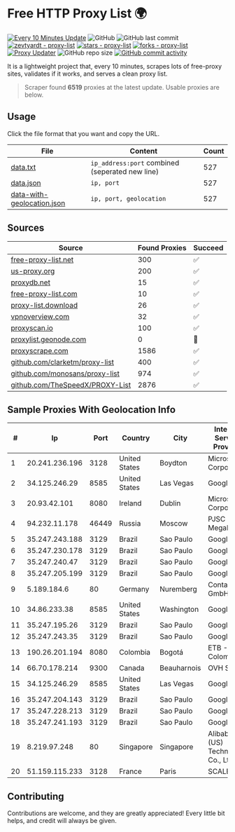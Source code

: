 
# Free HTTP Proxy List 🌍

[![Every 10 Minutes Update](https://github.com/mertguvencli/http-proxy-list/actions/workflows/main.yml/badge.svg?branch=main)](https://github.com/mertguvencli/http-proxy-list/actions/workflows/main.yml)
![GitHub](https://img.shields.io/github/license/mertguvencli/http-proxy-list)
![GitHub last commit](https://img.shields.io/github/last-commit/mertguvencli/http-proxy-list)
[![zevtyardt - proxy-list](https://img.shields.io/static/v1?label=zevtyardt&message=proxy-list&color=blue&logo=github)](https://github.com/zevtyardt/proxy-list "Go to GitHub repo")
[![stars - proxy-list](https://img.shields.io/github/stars/zevtyardt/proxy-list?style=social)](https://github.com/zevtyardt/proxy-list)
[![forks - proxy-list](https://img.shields.io/github/forks/zevtyardt/proxy-list?style=social)](https://github.com/zevtyardt/proxy-list)
[![Proxy Updater](https://github.com/zevtyardt/proxy-list/workflows/Proxy%20Updater/badge.svg)](https://github.com/zevtyardt/proxy-list/actions?query=workflow:"Proxy+Updater")
![GitHub repo size](https://img.shields.io/github/repo-size/zevtyardt/proxy-list)
[![GitHub commit activity](https://img.shields.io/github/commit-activity/m/zevtyardt/proxy-list?logo=commits)](https://github.com/zevtyardt/proxy-list/commits/main)

It is a lightweight project that, every 10 minutes, scrapes lots of free-proxy sites, validates if it works, and serves a clean proxy list.

> Scraper found **6519** proxies at the latest update. Usable proxies are below.

## Usage

Click the file format that you want and copy the URL.

|File|Content|Count|
|----|-------|-----|
|[data.txt](https://raw.githubusercontent.com/mertguvencli/http-proxy-list/main/proxy-list/data.txt)|`ip_address:port` combined (seperated new line)|527|
|[data.json](https://raw.githubusercontent.com/mertguvencli/http-proxy-list/main/proxy-list/data.json)|`ip, port`|527|
|[data-with-geolocation.json](https://raw.githubusercontent.com/mertguvencli/http-proxy-list/main/proxy-list/data-with-geolocation.json)|`ip, port, geolocation`|527|

## Sources

|Source|Found Proxies|Succeed|
|------|-------------|-------|
|[free-proxy-list.net](https://free-proxy-list.net)|300|✅|
|[us-proxy.org](https://www.us-proxy.org)|200|✅|
|[proxydb.net](http://proxydb.net)|15|✅|
|[free-proxy-list.com](https://free-proxy-list.com/?page=&port=&type%5B%5D=http&type%5B%5D=https&up_time=0&search=Search)|10|✅|
|[proxy-list.download](https://www.proxy-list.download/HTTP)|26|✅|
|[vpnoverview.com](https://vpnoverview.com/privacy/anonymous-browsing/free-proxy-servers)|32|✅|
|[proxyscan.io](https://www.proxyscan.io)|100|✅|
|[proxylist.geonode.com](https://proxylist.geonode.com/api/proxy-list?limit=300&page=1&sort_by=lastChecked&sort_type=desc&protocols=http,https)|0|🚫|
|[proxyscrape.com](https://api.proxyscrape.com/v2/?request=displayproxies&protocol=http&timeout=10000&country=all&ssl=all&anonymity=all)|1586|✅|
|[github.com/clarketm/proxy-list](https://raw.githubusercontent.com/clarketm/proxy-list/master/proxy-list-raw.txt)|400|✅|
|[github.com/monosans/proxy-list](https://raw.githubusercontent.com/monosans/proxy-list/main/proxies/http.txt)|974|✅|
|[github.com/TheSpeedX/PROXY-List](https://raw.githubusercontent.com/TheSpeedX/PROXY-List/master/http.txt)|2876|✅|


## Sample Proxies With Geolocation Info

|#|Ip|Port|Country|City|Internet Service Provider|
|-|--|----|-------|----|-------------------------|
|1|20.241.236.196|3128|United States|Boydton|Microsoft Corporation|
|2|34.125.246.29|8585|United States|Las Vegas|Google LLC|
|3|20.93.42.101|8080|Ireland|Dublin|Microsoft Corporation|
|4|94.232.11.178|46449|Russia|Moscow|PJSC MegaFon|
|5|35.247.243.188|3129|Brazil|Sao Paulo|Google LLC|
|6|35.247.230.178|3129|Brazil|Sao Paulo|Google LLC|
|7|35.247.240.47|3129|Brazil|Sao Paulo|Google LLC|
|8|35.247.205.199|3129|Brazil|Sao Paulo|Google LLC|
|9|5.189.184.6|80|Germany|Nuremberg|Contabo GmbH|
|10|34.86.233.38|8585|United States|Washington|Google LLC|
|11|35.247.195.26|3129|Brazil|Sao Paulo|Google LLC|
|12|35.247.243.35|3129|Brazil|Sao Paulo|Google LLC|
|13|190.26.201.194|8080|Colombia|Bogotá|ETB - Colombia|
|14|66.70.178.214|9300|Canada|Beauharnois|OVH SAS|
|15|34.125.246.29|8585|United States|Las Vegas|Google LLC|
|16|35.247.204.143|3129|Brazil|Sao Paulo|Google LLC|
|17|35.247.228.213|3129|Brazil|Sao Paulo|Google LLC|
|18|35.247.241.193|3129|Brazil|Sao Paulo|Google LLC|
|19|8.219.97.248|80|Singapore|Singapore|Alibaba (US) Technology Co., Ltd.|
|20|51.159.115.233|3128|France|Paris|SCALEWAY|



## Contributing

Contributions are welcome, and they are greatly appreciated! Every
little bit helps, and credit will always be given.

